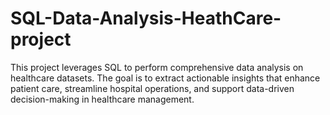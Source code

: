 # SQL-Data-Analysis-HeathCare-project
This project leverages SQL to perform comprehensive data analysis on healthcare datasets. The goal is to extract actionable insights that enhance patient care, streamline hospital operations, and support data-driven decision-making in healthcare management.
